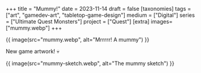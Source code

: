 +++
title = "Mummy!"
date = 2023-11-14
draft =  false
[taxonomies]
tags = ["art", "gamedev-art", "tabletop-game-design"]
medium = ["Digital"]
series = ["Ultimate Quest Monsters"]
project = ["Quest"]
[extra]
images= ["mummy.webp"]
+++

{{ image(src="mummy.webp", alt="Mrrrrr! A mummy") }}

New game artwork! 💀

{{ image(src="mummy-sketch.webp", alt="The mummy sketch") }}
